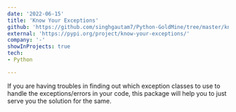 ```yaml
---
date: '2022-06-15'
title: 'Know Your Exceptions'
github: 'https://github.com/singhgautam7/Python-GoldMine/tree/master/know_your_exceptions'
external: 'https://pypi.org/project/know-your-exceptions/'
company: '-'
showInProjects: true
tech:
- Python

---
```


If you are having troubles in finding out which exception classes to use to handle the exceptions/errors in your code, this package will help you to just serve you the solution for the same.
